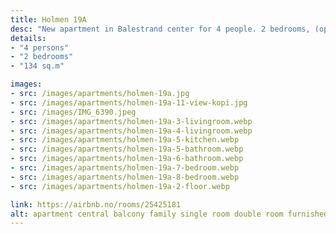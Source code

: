 ```yaml
---
title: Holmen 19A
desc: "New apartment in Balestrand center for 4 people. 2 bedrooms, (optional if you want single beds or double bed). Travel cot available. One extra guest in the extra bed. The apartment has a large balcony with several seats."
details:
- "4 persons"
- "2 bedrooms"
- "134 sq.m"

images:
- src: /images/apartments/holmen-19a.jpg
- src: /images/apartments/holmen-19a-11-view-kopi.jpg
- src: /images/IMG_6390.jpeg
- src: /images/apartments/holmen-19a-3-livingroom.webp
- src: /images/apartments/holmen-19a-4-livingroom.webp
- src: /images/apartments/holmen-19a-5-kitchen.webp
- src: /images/apartments/holmen-19a-5-bathroom.webp
- src: /images/apartments/holmen-19a-6-bathroom.webp
- src: /images/apartments/holmen-19a-7-bedroom.webp
- src: /images/apartments/holmen-19a-8-bedroom.webp
- src: /images/apartments/holmen-19a-2-floor.webp

link: https://airbnb.no/rooms/25425181
alt: apartment central balcony family single room double room furnished
---
```

